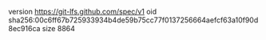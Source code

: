 version https://git-lfs.github.com/spec/v1
oid sha256:00c6ff67b725933934b4de59b75cc77f0137256664aefcf63a10f90d8ec916ca
size 8864
